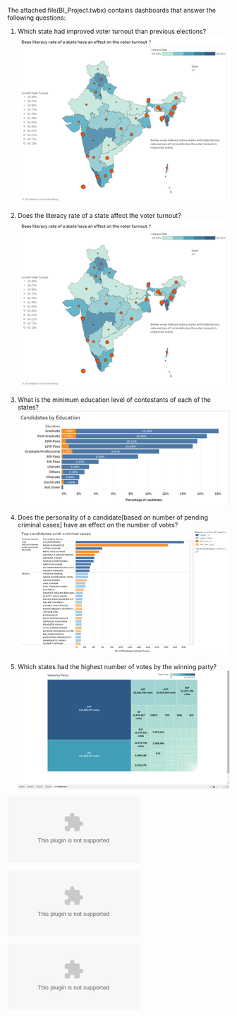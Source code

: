 The attached file(BI_Project.twbx) contains dashboards that answer the following questions:
1) Which state had improved voter turnout than previous elections?
![Improved voter turnout](https://github.com/aparnansu/Analysis-Indian-election-results-2019/blob/master/Literacy_rate_voter_turnout%20(2).png)


2) Does the literacy rate of a state affect the voter turnout?
![Literacy vs Voter turnout](https://github.com/aparnansu/Analysis-Indian-election-results-2019/blob/master/Literacy_rate_voter_turnout%20(2).png)


3) What is the minimum education level of contestants of each of the states?
![Candidates education level](https://github.com/aparnansu/Analysis-Indian-election-results-2019/blob/master/candidate_analysis.png)


4) Does the personality of a candidate[based on number of pending criminal cases] have an effect on the number of votes?
![Candidate criminal history analysis](https://github.com/aparnansu/Analysis-Indian-election-results-2019/blob/master/candidate_criminal_cases.png)


5) Which states had the highest number of votes by the winning party?
![Voter Turnout Result](https://github.com/aparnansu/Analysis-Indian-election-results-2019/blob/master/votes_by_party.png)


![Data for states](https://github.com/aparnansu/Analysis-Indian-election-results-2019/blob/master/STATES_INDEX.csv)

![Voting result data](https://github.com/aparnansu/Analysis-Indian-election-results-2019/blob/master/VOTING_RESULTS.csv)

![Data Candidate](https://github.com/aparnansu/Analysis-Indian-election-results-2019/raw/master/CANDIDATE_ANALYSED_LIST.csv)
